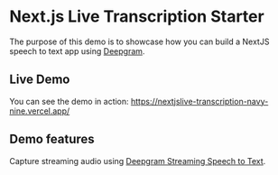# Next.js Live Transcription Starter

The purpose of this demo is to showcase how you can build a NextJS speech to text app using [Deepgram](https://deepgram.com/).

## Live Demo
You can see the demo in action: https://nextjslive-transcription-navy-nine.vercel.app/

## Demo features

Capture streaming audio using [Deepgram Streaming Speech to Text](https://developers.deepgram.com/docs/getting-started-with-live-streaming-audio).